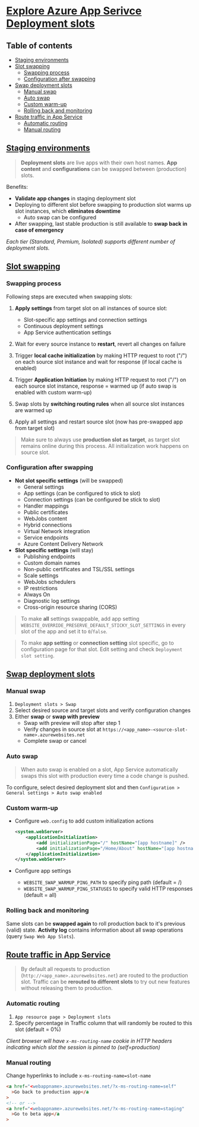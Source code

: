 # [Explore Azure App Serivce Deployment slots](https://learn.microsoft.com/en-us/training/modules/understand-app-service-deployment-slots/)<!-- omit in toc -->

## Table of contents <!-- omit in toc -->

- [Staging environments](#staging-environments)
- [Slot swapping](#slot-swapping)
  - [Swapping process](#swapping-process)
  - [Configuration after swapping](#configuration-after-swapping)
- [Swap deployment slots](#swap-deployment-slots)
  - [Manual swap](#manual-swap)
  - [Auto swap](#auto-swap)
  - [Custom warm-up](#custom-warm-up)
  - [Rolling back and monitoring](#rolling-back-and-monitoring)
- [Route traffic in App Service](#route-traffic-in-app-service)
  - [Automatic routing](#automatic-routing)
  - [Manual routing](#manual-routing)

## [Staging environments](https://learn.microsoft.com/en-us/training/modules/understand-app-service-deployment-slots/2-app-service-staging-environments)

> **Deployment slots** are live apps with their own host names. **App content** and **configurations** can be swapped between (production) slots.

Benefits:

- **Validate app changes** in staging deployment slot
- Deploying to different slot before swapping to production slot warms up slot instances, which **eliminates downtime**
  - Auto swap can be configured
- After swapping, last stable production is still available to **swap back in case of emergency**

_Each tier (Standard, Premium, Isolated) supports different number of deployment slots._

## [Slot swapping](https://learn.microsoft.com/en-us/training/modules/understand-app-service-deployment-slots/3-app-service-slot-swapping)

### Swapping process

Following steps are executed when swapping slots:

1. **Apply settings** from target slot on all instances of source slot:

   - Slot-specific app settings and connection settings
   - Continuous deployment settings
   - App Service authentication settings

2. Wait for every source instance to **restart**, revert all changes on failure

3. Trigger **local cache initialization** by making HTTP request to root ("/") on each source slot instance and wait for response (if local cache is enabled)

4. Trigger **Application Initiation** by making HTTP request to root ("/") on each source slot instance, response = warmed up (if auto swap is enabled with custom warm-up)

5. Swap slots by **switching routing rules** when all source slot instances are warmed up
6. Apply all settings and restart source slot (now has pre-swapped app from target slot)

> Make sure to always use **production slot as target**, as target slot remains online during this process. All initialization work happens on source slot.

### Configuration after swapping

- **Not slot specific settings** (will be swapped)
  - General settings
  - App settings (can be configured to stick to slot)
  - Connection settings (can be configured be stick to slot)
  - Handler mappings
  - Public certificates
  - WebJobs content
  - Hybrid connections
  - Virtual Network integration
  - Service endpoints
  - Azure Content Delivery Network
- **Slot specific settings** (will stay)
  - Publishing endpoints
  - Custom domain names
  - Non-public certificates and TSL/SSL settings
  - Scale settings
  - WebJobs schedulers
  - IP restrictions
  - Always On
  - Diagnostic log settings
  - Cross-origin resource sharing (CORS)

> To make **all** settings swappable, add app setting `WEBSITE_OVERRIDE_PRESERVE_DEFAULT_STICKY_SLOT_SETTINGS` in every slot of the app and set it to `0`/`false`.

> To make **app setting** or **connection setting** slot specific, go to configuration page for that slot. Edit setting and check `Deployment slot setting`.

## [Swap deployment slots](https://learn.microsoft.com/en-us/training/modules/understand-app-service-deployment-slots/4-swap-deployment-slots)

### Manual swap

1. `Deployment slots > Swap`
2. Select desired source and target slots and verify configuration changes
3. Either **swap** or **swap with preview**
   - Swap with preview will stop after step 1
   - Verify changes in source slot at `https://<app_name>-<source-slot-name>.azurewebsites.net`
   - Complete swap or cancel

### Auto swap

> When auto swap is enabled on a slot, App Service automatically swaps this slot with production every time a code change is pushed.

To configure, select desired deployment slot and then `Configuration > General settings > Auto swap enabled`

### Custom warm-up

- Configure `web.config` to add custom initialization actions

  ```xml
  <system.webServer>
      <applicationInitialization>
          <add initializationPage="/" hostName="[app hostname]" />
          <add initializationPage="/Home/About" hostName="[app hostname]" />
      </applicationInitialization>
  </system.webServer>
  ```

- Configure app settings
  - `WEBSITE_SWAP_WARMUP_PING_PATH` to specify ping path (default = /)
  - `WEBSITE_SWAP_WARMUP_PING_STATUSES` to specify valid HTTP responses (default = all)

### Rolling back and monitoring

Same slots can be **swapped again** to roll production back to it's previous (valid) state. **Activity log** contains information about all swap operations (query `Swap Web App Slots`).

## [Route traffic in App Service](https://learn.microsoft.com/en-us/training/modules/understand-app-service-deployment-slots/5-route-traffic-app-service)

> By default all requests to production (`http://<app_name>.azurewebsites.net`) are routed to the production slot. Traffic can be **rerouted to different slots** to try out new features without releasing them to production.

### Automatic routing

1. `App resource page > Deployment slots`
2. Specify percentage in Traffic column that will randomly be routed to this slot (default = 0%)

_Client browser will have `x-ms-routing-name` cookie in HTTP headers indicating which slot the session is pinned to (self=production)_

### Manual routing

Change hyperlinks to include `x-ms-routing-name=slot-name`

```html
<a href="<webappname>.azurewebsites.net/?x-ms-routing-name=self"
  >Go back to production app</a
>
<!-- or -->
<a href="<webappname>.azurewebsites.net/?x-ms-routing-name=staging"
  >Go to beta app</a
>
```
